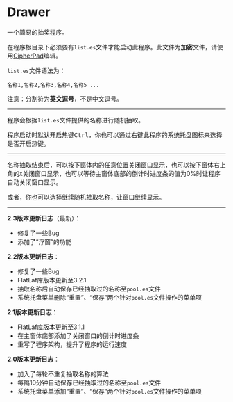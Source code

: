 # Drawer

一个简易的抽奖程序。

在程序根目录下必须要有`list.es`文件才能启动此程序。此文件为**加密**文件，请使用[CipherPad](https://github.com/YuXiang187/CipherPad)编辑。

`list.es`文件语法为：

```
名称1,名称2,名称3,名称4,名称5 ...
```

注意：分割符为**英文逗号**，不是中文逗号。

---

程序会根据`list.es`文件提供的名称进行随机抽取。

程序启动时默认开启热键<kbd>Ctrl</kbd>，你也可以通过右键此程序的系统托盘图标来选择是否开启热键。

---

名称抽取结束后，可以按下窗体内的任意位置关闭窗口显示，也可以按下窗体右上角的`X`关闭窗口显示，也可以等待主窗体底部的倒计时进度条的值为0%时让程序自动关闭窗口显示。

或者，你也可以选择继续随机抽取名称，让窗口继续显示。

---

**2.3版本更新日志**（最新）：

* 修复了一些Bug
* 添加了“浮窗”的功能

**2.2版本更新日志**：

* 修复了一些Bug
* FlatLaf库版本更新至3.2.1
* 抽取名称后自动保存已经抽取过的名称至`pool.es`文件
* 系统托盘菜单删除“重置”、“保存”两个针对`pool.es`文件操作的菜单项

**2.1版本更新日志**：

* FlatLaf库版本更新至3.1.1
* 在主窗体底部添加了关闭窗口的倒计时进度条
* 重写了程序架构，提升了程序的运行速度

**2.0版本更新日志**：

* 加入了每轮不重复抽取名称的算法
* 每隔10分钟自动保存已经抽取过的名称至`pool.es`文件
* 系统托盘菜单添加“重置”、“保存”两个针对`pool.es`文件操作的菜单项
